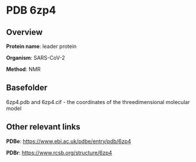 # PDB 6zp4

## Overview

**Protein name**: leader protein

**Organism**: SARS-CoV-2

**Method**: NMR



## Basefolder

6zp4.pdb and 6zp4.cif - the coordinates of the threedimensional molecular model



## Other relevant links 
**PDBe**:  https://www.ebi.ac.uk/pdbe/entry/pdb/6zp4
 
**PDBr**: https://www.rcsb.org/structure/6zp4 
